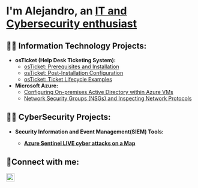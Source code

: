 <h1> I'm Alejandro, an <a href="https://www.linkedin.com/in/alejandro-chongo-a0881a28b">IT and Cybersecurity enthusiast</a></h1>

<h2>👨‍💻 Information Technology Projects:</h2>

- <b>osTicket (Help Desk Ticketing System):</b>
  - [osTicket: Prerequisites and Installation](https://github.com/ale1259/osticket-prereqs)
  - [osTicket: Post-Installation Configuration](https://github.com/ale1259/post-install-config)
  - [osTicket: Ticket Lifecycle Examples](https://github.com/ale1259/ticket-lifecycle)
- <b>Microsoft Azure:</b>
  - [Configuring On-premises Active Directory within Azure VMs](https://github.com/ale1259/configure-ad)
  - [Network Security Groups (NSGs) and Inspecting Network Protocols](https://github.com/ale1259/azure-network-protocols)

<h2>👨‍💻 CyberSecurity Projects:</h2>

- <b>Security Information and Event Management(SIEM) Tools:<b>
  - [Azure Sentinel LIVE cyber attacks on a Map](https://github.com/ale1259/SIEM-Azure-Sentinel)


<h2>🤳Connect with me:</h2>


[<img align="left" alt="Josh | LinkedIn" width="22px" src="https://cdn.jsdelivr.net/npm/simple-icons@v3/icons/linkedin.svg" />][linkedin]



[linkedin]: https://linkedin.com/in/alejandro-chongo-a0881a28b
<!--
**ale1259/ale1259** is a ✨ _special_ ✨ repository because its `README.md` (this file) appears on your GitHub profile.

Here are some ideas to get you started:

- 🔭 I’m currently working on ...
- 🌱 I’m currently learning ...
- 👯 I’m looking to collaborate on ...
- 🤔 I’m looking for help with ...
- 💬 Ask me about ...
- 📫 How to reach me: ...
- 😄 Pronouns: ...
- ⚡ Fun fact: ...
-->
